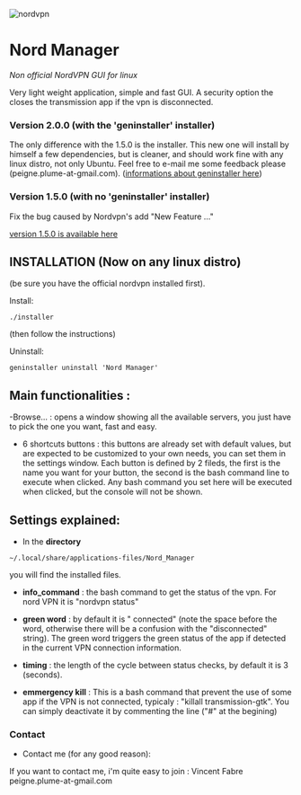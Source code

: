 

![nordvpn](https://lh3.googleusercontent.com/fYdbiwmBnCVn27ZUaGez84Q_F1F59cHpD3La-KpJmmhj9uAvtQaes72cbBTIt2n8gVjJAz0cEx5yAhM6H5Ou8D_T=w128-h128-e365-rj-sc0x00ffffff)

# Nord Manager

_Non official NordVPN GUI for linux_


Very light weight application, simple and fast GUI.
A security option the closes the transmission app if the vpn is
disconnected.

### Version 2.0.0 (with the 'geninstaller' installer)
The only difference with the 1.5.0 is the installer. This new one will install by himself a few dependencies, but is cleaner, and should work fine with any linux distro, not only Ubuntu.
Feel free to e-mail me some feedback please (peigne.plume-at-gmail.com).
([informations about geninstaller here](https://github.com/byoso/geninstaller))

### Version 1.5.0 (with no 'geninstaller' installer)
Fix the bug caused by Nordvpn's add "New Feature ..."

[version 1.5.0 is available here](https://github.com/byoso/Nord-Manager/tree/master_1.5.0)

## INSTALLATION (Now on any linux distro)

(be sure you have the official nordvpn installed first).

Install:
```
./installer
```
(then follow the instructions)

Uninstall:
```
geninstaller uninstall 'Nord Manager'
```

## Main functionalities :

-Browse... : opens a window showing all the available servers, you just
have to pick the one you want, fast and easy.

- 6 shortcuts buttons : this buttons are already set with default values,
but are expected to be customized to your own needs,
you can set them in the settings window. Each button is defined by 2 fileds,
the first is the name you want for your button, the second is the bash
command line to execute when clicked. Any bash command you set here
will be executed when clicked, but the console will not be shown.



## Settings explained:

- In the **directory**
```
~/.local/share/applications-files/Nord_Manager
```
you will find the installed files.

- **info_command** : the bash command to get the status of the vpn. For
nord VPN it is "nordvpn status"

- **green word** : by default it is " connected" (note the space before the
word, otherwise there will be a confusion with the "disconnected" string).
The green word triggers the green status of the app if detected in
the current VPN connection information.

- **timing** : the length of the cycle between status checks, by default
it is 3 (seconds).

- **emmergency kill** :
This is a bash command that prevent the use of some app if the VPN is
not connected, typicaly : "killall transmission-gtk". You can simply
deactivate it by commenting the line ("#" at the begining)


### Contact
- Contact me (for any good reason):

If you want to contact me, i'm quite easy to join :
Vincent Fabre
peigne.plume-at-gmail.com
